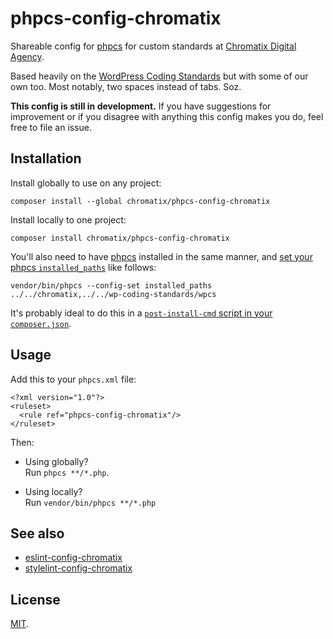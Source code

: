 # phpcs-config-chromatix

Shareable config for [phpcs](https://www.squizlabs.com/php-codesniffer) for custom standards at [Chromatix Digital Agency](https://www.chromatix.com.au).

Based heavily on the [WordPress Coding Standards](https://github.com/WordPress-Coding-Standards/WordPress-Coding-Standards) but with some of our own too. Most notably, two spaces instead of tabs. Soz.

**This config is still in development.** If you have suggestions for improvement or if you disagree with anything this config makes you do, feel free to file an issue.

## Installation

Install globally to use on any project:

    composer install --global chromatix/phpcs-config-chromatix

Install locally to one project:

    composer install chromatix/phpcs-config-chromatix

You'll also need to have [phpcs](https://www.squizlabs.com/php-codesniffer) installed in the same manner, and [set your phpcs `installed_paths`](https://github.com/squizlabs/PHP_CodeSniffer/wiki/Configuration-Options#setting-the-installed-standard-paths) like follows:

    vendor/bin/phpcs --config-set installed_paths ../../chromatix,../../wp-coding-standards/wpcs

It's probably ideal to do this in a [`post-install-cmd` script in your `composer.json`](https://getcomposer.org/doc/articles/scripts.md).

## Usage

Add this to your `phpcs.xml` file:

    <?xml version="1.0"?>
    <ruleset>
      <rule ref="phpcs-config-chromatix"/>
    </ruleset>

Then:
* Using globally?  
  Run `phpcs **/*.php`.

* Using locally?  
  Run `vendor/bin/phpcs **/*.php`

## See also

* [eslint-config-chromatix](https://github.com/ChromatixAU/eslint-config-chromatix)
* [stylelint-config-chromatix](https://github.com/ChromatixAU/stylelint-config-chromatix)

## License

[MIT](LICENSE).
